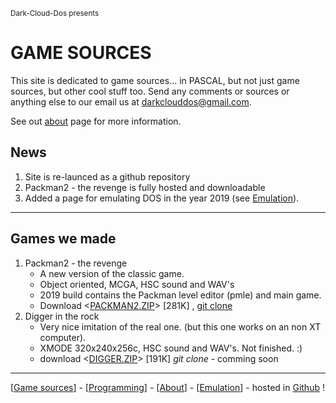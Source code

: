 <small>Dark-Cloud-Dos presents</small>
# GAME SOURCES

This site is dedicated to game sources... in PASCAL, but not just game sources, but other cool stuff too. Send any comments or sources or anything else to our email us at darkclouddos@gmail.com. 

See out [about](about.md) page for more information.

## News
1. Site is re-launced as a github repository
1. Packman2 - the revenge is fully hosted and downloadable
1. Added a page for emulating DOS in the year 2019 (see [Emulation](emulation.html)).

---
## Games we made
1. Packman2 - the revenge
   * A new version of the classic game.
   * Object oriented, MCGA, HSC sound and WAV's
   * 2019 build contains the Packman level editor
    (pmle) and main game.
   * Download <[PACKMAN2.ZIP](packman2.zip)> [281K]
     , [git clone](https://github.com/DarkCloudDOS/packman2)
1. Digger in the rock
   * Very nice imitation of the real one. (but
     this one works on an non XT computer).
   * XMODE 320x240x256c, HSC sound and WAV's. 
     Not finished. :)
   * download <[DIGGER.ZIP](DIGGER.ZIP)> [191K] *git clone* - comming soon

---
[[Game sources](index.html)] - [[Programming](programming.html)] - [[About](about.html)] - [[Emulation](emulation.html)] - hosted in [Github](https://github.com/DarkCloudDOS) !

